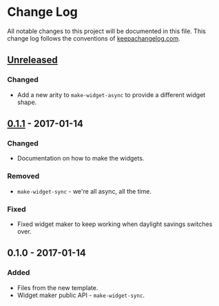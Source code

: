 # Change Log
All notable changes to this project will be documented in this file. This change log follows the conventions of [keepachangelog.com](http://keepachangelog.com/).

## [Unreleased]
### Changed
- Add a new arity to `make-widget-async` to provide a different widget shape.

## [0.1.1] - 2017-01-14
### Changed
- Documentation on how to make the widgets.

### Removed
- `make-widget-sync` - we're all async, all the time.

### Fixed
- Fixed widget maker to keep working when daylight savings switches over.

## 0.1.0 - 2017-01-14
### Added
- Files from the new template.
- Widget maker public API - `make-widget-sync`.

[Unreleased]: https://github.com/your-name/bowlingkata/compare/0.1.1...HEAD
[0.1.1]: https://github.com/your-name/bowlingkata/compare/0.1.0...0.1.1
